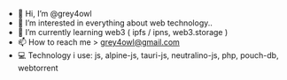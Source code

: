 - 👋 Hi, I’m @grey4owl
- 👀 I’m interested in everything about web technology..
- 🌱 I’m currently learning web3 ( ipfs / ipns, web3.storage )
- 📫 How to reach me > grey4owl@gmail.com
- 💻 Technology i use: js, alpine-js, tauri-js, neutralino-js, php, pouch-db, webtorrent

<!---
grey4owl/grey4owl is a ✨ special ✨ repository because its `README.md` (this file) appears on your GitHub profile.
You can click the Preview link to take a look at your changes.
--->
